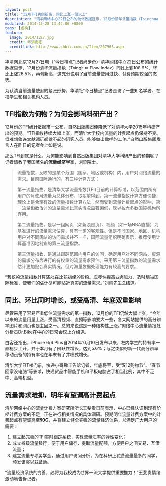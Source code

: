 ```yaml
---
layout: post
title: "12月TFI再创新高，同比上涨一倍以上"
description: "清华网络中心22日公布的统计数据显示，12月份清华流量指数（Tsinghua Flow Index）同比上涨108.6%，环比上涨26.5%，再创新高。受TFI持续上涨影响，自然出版集团26日降低了对清华大学2015年科研产出的预期（封图）。"
modified: 2014-12-28 13:42:06 +0800
tags: [虚构]
feature:
  image: 2014/1227.jpg
  credit: 华清商报
  creditlink: http://www.shbiz.com.cn/Item/207963.aspx
---
```


华清网北京12月27日电（“今日槽点”记者尚步奇）清华网络中心22日公布的统计数据显示，12月份清华流量指数（Tsinghua Flow Index）同比上涨108.6%，环比上涨26.5%，再创新高，这充分说明了当前流量使用过快、付费预期较强的态势。

为认清当前流量使用的紧张形势，华清社“今日槽点”记者走访了一些知名学者、在校学生和相关机构人员。

## TFI指数为何物？为何会影响科研产出？

12月份的TFI统计数据甫一公布，自然出版集团便降低了对清华大学2015年科研产出的预期。“TFI指数持续大幅上涨，而清华大学校内流量的计费起点仍保持不变。很难想象连文献调研都做不起的研究人员，能够做出像样的工作。”自然出版集团发言人在昨日的记者会上如是说。

那么TFI到底是什么，为何能影响到自然出版集团对清华大学科研产出的预期呢？记者请教了我国著名的**流量经济学**家，刘梁院士。

> 流量指数，反映的是某个范围（国家、地区或机构）内，用户对网络流量的需求。目前国际通行的，有三种计算方式：
>
> 第一流量指数，是清华大学流量指数(TFI)目前的计算标准，以范围内所有用户的月使用流量为总体分布，取期望得到。第一流量指数计算方便快捷，理论上是合理有效的流量指数计算方法；然而受到流量计费起点的影响，第一流量指数估计的流量需求比真实情况显著偏低，现以被大多数国际机构所弃用。
>
> 第二流量指数，是以一组网页（如新浪首页）、视频（如一场NBA直播）为基准进行的流量需求估算，具有一定的客观性。但是不同国家、地区、机构用户对不同网站的访问需求并不一样，国际流量组织明确表示，推荐使用计算基准因地制宜的第三流量指数。
>
> 第三流量指数，是通过跟踪范围内用户的访问，确定用户对不同网站、资源的需求分布后进行的有权重的流量需求预估。采用第三流量指数的流量需求估计更加贴合真实情况，但对海量数据处理能力有较高的要求。

“我校的流量指数计算还处在比较初级的阶段。应尽快提高业务能力，及时跟进国际标准，使我们的估计尽可能贴近真实的流量需求。”刘梁先生总结道。

## 同比、环比同时增长，或受高清、年底双重影响

尽管采用了容易严重低估流量需求的第一指数，12月份的TFI仍然大幅上涨。“今年以来的流量用量上涨，受高清视频、直播等影响要大一些，各大网站提供的高分辨率图片和网页也是主因之一。总的来说这是一种结构性上涨。”网络中心流量情报处分析员Dr.Bike在中心的日常会议上介绍道。

白客还指出，iPhone 6/6 Plus自2014年10月10日发布以来，校内学生的持有率一直稳步上升，并于本月有了阶跃性增长，达到5.6%；与之类似的新一代高分辨率移动设备的持有率也在年末有了井喷式增长。

清华大学FIT楼门前，快递小哥舜丰告诉记者，年底将至，受“双12购物节”、“春节回家没电脑”等影响，快递货品中智能手机和平板电脑占了相当比例，其中不乏中、高端机型。

## 流量需求难抑，明年有望调高计费起点

清华网络中心的流量计费方案研究所所长王斐贵日前表示，中心已经认识到现有阶梯计费方案的不足，正在进行相关情况的具体调研。预期明年流量计费方案中的计费起点有望调高至**50G**，并将建立健全完善的流量经济体系，以满足广大用户的需要：

1. 建立起完善的TFI实时跟踪系统，实现流量汇率的弹性变化；
2. 成立校级流量银行，便于用户储存、提取流量配额，方便用户之间交易、互借流量；
3. 建立流量专项奖学金，通过用户访问分析，为在科研上花费流量最多的同学，颁发该奖以兹鼓励。

“流量经济系统的完善，必将为我校成为世界一流大学提供重要推力！”王斐贵情绪激动地告诉记者。
